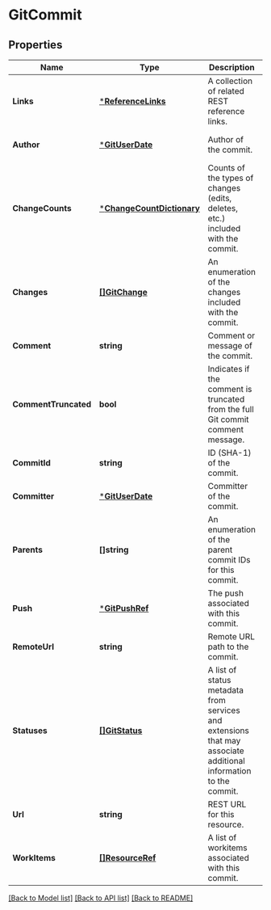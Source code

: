 # GitCommit

## Properties
Name | Type | Description | Notes
------------ | ------------- | ------------- | -------------
**Links** | [***ReferenceLinks**](ReferenceLinks.md) | A collection of related REST reference links. | [optional] [default to null]
**Author** | [***GitUserDate**](GitUserDate.md) | Author of the commit. | [optional] [default to null]
**ChangeCounts** | [***ChangeCountDictionary**](ChangeCountDictionary.md) | Counts of the types of changes (edits, deletes, etc.) included with the commit. | [optional] [default to null]
**Changes** | [**[]GitChange**](GitChange.md) | An enumeration of the changes included with the commit. | [optional] [default to null]
**Comment** | **string** | Comment or message of the commit. | [optional] [default to null]
**CommentTruncated** | **bool** | Indicates if the comment is truncated from the full Git commit comment message. | [optional] [default to null]
**CommitId** | **string** | ID (SHA-1) of the commit. | [optional] [default to null]
**Committer** | [***GitUserDate**](GitUserDate.md) | Committer of the commit. | [optional] [default to null]
**Parents** | **[]string** | An enumeration of the parent commit IDs for this commit. | [optional] [default to null]
**Push** | [***GitPushRef**](GitPushRef.md) | The push associated with this commit. | [optional] [default to null]
**RemoteUrl** | **string** | Remote URL path to the commit. | [optional] [default to null]
**Statuses** | [**[]GitStatus**](GitStatus.md) | A list of status metadata from services and extensions that may associate additional information to the commit. | [optional] [default to null]
**Url** | **string** | REST URL for this resource. | [optional] [default to null]
**WorkItems** | [**[]ResourceRef**](ResourceRef.md) | A list of workitems associated with this commit. | [optional] [default to null]

[[Back to Model list]](../README.md#documentation-for-models) [[Back to API list]](../README.md#documentation-for-api-endpoints) [[Back to README]](../README.md)


